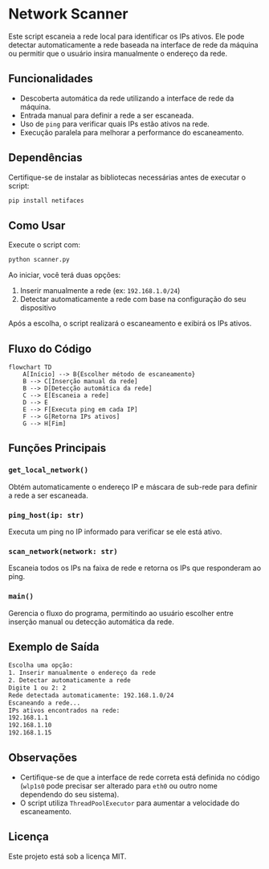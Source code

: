 # Network Scanner

Este script escaneia a rede local para identificar os IPs ativos. Ele pode detectar automaticamente a rede baseada na interface de rede da máquina ou permitir que o usuário insira manualmente o endereço da rede.

## Funcionalidades

- Descoberta automática da rede utilizando a interface de rede da máquina.
- Entrada manual para definir a rede a ser escaneada.
- Uso de `ping` para verificar quais IPs estão ativos na rede.
- Execução paralela para melhorar a performance do escaneamento.

## Dependências

Certifique-se de instalar as bibliotecas necessárias antes de executar o script:

```bash
pip install netifaces
```

## Como Usar

Execute o script com:

```bash
python scanner.py
```

Ao iniciar, você terá duas opções:
1. Inserir manualmente a rede (ex: `192.168.1.0/24`)
2. Detectar automaticamente a rede com base na configuração do seu dispositivo

Após a escolha, o script realizará o escaneamento e exibirá os IPs ativos.

## Fluxo do Código

```mermaid
flowchart TD
    A[Início] --> B{Escolher método de escaneamento}
    B --> C[Inserção manual da rede]
    B --> D[Detecção automática da rede]
    C --> E[Escaneia a rede]
    D --> E
    E --> F[Executa ping em cada IP]
    F --> G[Retorna IPs ativos]
    G --> H[Fim]
```

## Funções Principais

### `get_local_network()`
Obtém automaticamente o endereço IP e máscara de sub-rede para definir a rede a ser escaneada.

### `ping_host(ip: str)`
Executa um ping no IP informado para verificar se ele está ativo.

### `scan_network(network: str)`
Escaneia todos os IPs na faixa de rede e retorna os IPs que responderam ao ping.

### `main()`
Gerencia o fluxo do programa, permitindo ao usuário escolher entre inserção manual ou detecção automática da rede.

## Exemplo de Saída

```bash
Escolha uma opção:
1. Inserir manualmente o endereço da rede
2. Detectar automaticamente a rede
Digite 1 ou 2: 2
Rede detectada automaticamente: 192.168.1.0/24
Escaneando a rede...
IPs ativos encontrados na rede:
192.168.1.1
192.168.1.10
192.168.1.15
```

## Observações
- Certifique-se de que a interface de rede correta está definida no código (`wlp1s0` pode precisar ser alterado para `eth0` ou outro nome dependendo do seu sistema).
- O script utiliza `ThreadPoolExecutor` para aumentar a velocidade do escaneamento.

## Licença
Este projeto está sob a licença MIT.
